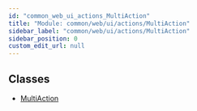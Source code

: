 ```yaml
---
id: "common_web_ui_actions_MultiAction"
title: "Module: common/web/ui/actions/MultiAction"
sidebar_label: "common/web/ui/actions/MultiAction"
sidebar_position: 0
custom_edit_url: null
---
```


## Classes

- [MultiAction](../classes/common_web_ui_actions_MultiAction.MultiAction.md)
